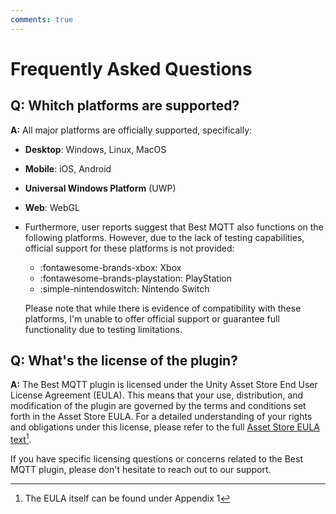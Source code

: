 ```yaml
---
comments: true
---
```


# Frequently Asked Questions

## Q: **Whitch platforms are supported?**

**A:** All major platforms are officially supported, specifically:

- **Desktop**: Windows, Linux, MacOS
- **Mobile**: iOS, Android
- **Universal Windows Platform** (UWP)
- **Web**: WebGL
- Furthermore, user reports suggest that Best MQTT also functions on the following platforms. However, due to the lack of testing capabilities, official support for these platforms is not provided:
	- :fontawesome-brands-xbox: Xbox
	- :fontawesome-brands-playstation: PlayStation
	- :simple-nintendoswitch: Nintendo Switch
	
	Please note that while there is evidence of compatibility with these platforms, I'm unable to offer official support or guarantee full functionality due to testing limitations.

## Q: **What's the license of the plugin?**

**A:** The Best MQTT plugin is licensed under the Unity Asset Store End User License Agreement (EULA). 
This means that your use, distribution, and modification of the plugin are governed by the terms and conditions set forth in the Asset Store EULA.
For a detailed understanding of your rights and obligations under this license, please refer to the full [Asset Store EULA text](https://unity.com/legal/as-terms)[^1].

If you have specific licensing questions or concerns related to the Best MQTT plugin, please don't hesitate to reach out to our support.

[^1]: The EULA itself can be found under Appendix 1